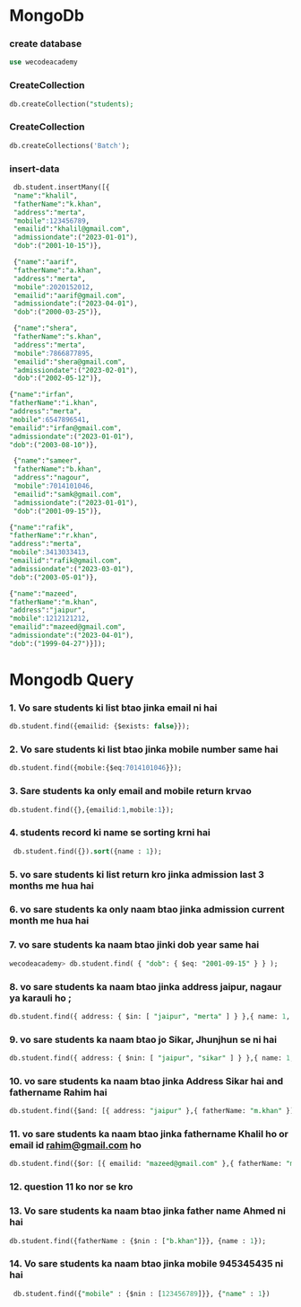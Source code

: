  # MongoDb
 
 ### create database 
 ```sql
 use wecodeacademy
 ```
 ### CreateCollection 
 ```sql
 db.createCollection("students);
 ```
 ### CreateCollection
 ```sql
 db.createCollections('Batch');
 ```
### insert-data
```sql
 db.student.insertMany([{
 "name":"khalil",
 "fatherName":"k.khan",
 "address":"merta",
 "mobile":123456789,
 "emailid":"khalil@gmail.com",
 "admissiondate":("2023-01-01"),
 "dob":("2001-10-15")},
 ```
```sql
 {"name":"aarif",
 "fatherName":"a.khan",
 "address":"merta",
 "mobile":2020152012,
 "emailid":"aarif@gmail.com",
 "admissiondate":("2023-04-01"),
 "dob":("2000-03-25")},
```
```sql
 {"name":"shera",
 "fatherName":"s.khan",
 "address":"merta",
 "mobile":7866877895,
 "emailid":"shera@gmail.com",
 "admissiondate":("2023-02-01"),
 "dob":("2002-05-12")},
 ```
 ```sql
 {"name":"irfan",
 "fatherName":"i.khan",
 "address":"merta",
 "mobile":6547896541,
 "emailid":"irfan@gmail.com",
 "admissiondate":("2023-01-01"),
 "dob":("2003-08-10")},
```
```sql
 {"name":"sameer",
 "fatherName":"b.khan",
 "address":"nagour",
 "mobile":7014101046,
 "emailid":"samk@gmail.com",
 "admissiondate":("2023-01-01"),
 "dob":("2001-09-15")},
 ```
 ```sql
 {"name":"rafik",
 "fatherName":"r.khan",
 "address":"merta",
 "mobile":3413033413,
 "emailid":"rafik@gmail.com",
 "admissiondate":("2023-03-01"),
 "dob":("2003-05-01")},
 ```
 ```sql
 {"name":"mazeed",
 "fatherName":"m.khan",
 "address":"jaipur",
 "mobile":1212121212,
 "emailid":"mazeed@gmail.com",
 "admissiondate":("2023-04-01"),
 "dob":("1999-04-27")}]);
 ```
# Mongodb Query

 ### 1. Vo sare students ki list btao jinka email ni hai 
 ```sql
 db.student.find({emailid: {$exists: false}});
 ```
### 2. Vo sare students ki list btao jinka mobile number same hai 
```sql
db.student.find({mobile:{$eq:7014101046}});
```
### 3. Sare students ka only email and mobile return krvao
```sql
db.student.find({},{emailid:1,mobile:1});
```
### 4. students record ki name se sorting krni hai 
```sql
 db.student.find({}).sort({name : 1});
 ```
### 5. vo sare students ki list return kro jinka admission last 3 months me hua hai 
### 6. vo sare students ka only naam btao jinka admission current month me hua hai 
### 7. vo sare students ka naam btao jinki dob year same hai  
```sql
wecodeacademy> db.student.find( { "dob": { $eq: "2001-09-15" } } );
```
### 8. vo sare students ka naam btao jinka address jaipur, nagaur ya karauli ho ;
```sql
db.student.find({ address: { $in: [ "jaipur", "merta" ] } },{ name: 1, _id: 0 });
```
### 9. vo sare students ka naam btao jo Sikar, Jhunjhun se ni hai 
```sql
db.student.find({ address: { $nin: [ "jaipur", "sikar" ] } },{ name: 1, _id: 0 });
```

### 10. vo sare students ka naam btao jinka Address Sikar hai and fathername Rahim hai 
```sql
db.student.find({$and: [{ address: "jaipur" },{ fatherName: "m.khan" }]}, { name: 1});
```
### 11. vo sare students ka naam btao jinka fathername Khalil ho or email id rahim@gmail.com ho 
```sql
db.student.find({$or: [{ emailid: "mazeed@gmail.com" },{ fatherName: "m.khan" }]}, { name: 1});
```
### 12. question 11 ko nor se kro 
### 13. Vo sare students ka naam btao jinka father name Ahmed ni hai 
```sql
db.student.find({fatherName : {$nin : ["b.khan"]}}, {name : 1});
```
### 14. Vo sare students ka naam btao jinka mobile 945345435 ni hai
```sql
 db.student.find({"mobile" : {$nin : [123456789]}}, {"name" : 1})
 ```
